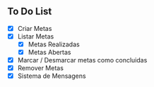 ## To Do List

- [X] Criar Metas
- [X] Listar Metas
    - [X] Metas Realizadas
    - [X] Metas Abertas
- [X] Marcar / Desmarcar metas como concluidas
- [X] Remover Metas
- [X] Sistema de Mensagens
